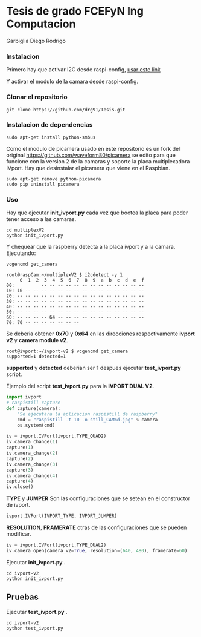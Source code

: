# Tesis de grado FCEFyN Ing Computacion

Garbiglia Diego Rodrigo

### Instalacion

Primero hay que activar I2C desde raspi-config, [usar este link](http://www.raspberrypi-spy.co.uk/2014/11/enabling-the-i2c-interface-on-the-raspberry-pi)

Y activar el modulo de la camara desde raspi-config.

### Clonar el repositorio

```shell
git clone https://github.com/drg91/Tesis.git
```

### Instalacion de dependencias

```shell
sudo apt-get install python-smbus
```
Como el modulo de picamera usado en este repositorio es un fork del original https://github.com/waveform80/picamera se edito para que funcione con la version 2 de la camaras y soporte la placa multiplexadora IVport. Hay que desinstalar el picamera que viene en el Raspbian.


```shell
sudo apt-get remove python-picamera
sudo pip uninstall picamera
```

### Uso

Hay que ejecutar **init_ivport.py** cada vez que bootea la placa para poder tener acceso a las camaras.

```shell
cd multiplexV2
python init_ivport.py
```
Y chequear que la raspberry detecta a la placa ivport y a la camara. Ejecutando:
```shell
vcgencmd get_camera
```

```shell
root@raspCam:~/multiplexV2 $ i2cdetect -y 1
     0  1  2  3  4  5  6  7  8  9  a  b  c  d  e  f
00:          -- -- -- -- -- -- -- -- -- -- -- -- --
10: 10 -- -- -- -- -- -- -- -- -- -- -- -- -- -- --
20: -- -- -- -- -- -- -- -- -- -- -- -- -- -- -- --
30: -- -- -- -- -- -- -- -- -- -- -- -- -- -- -- --
40: -- -- -- -- -- -- -- -- -- -- -- -- -- -- -- --
50: -- -- -- -- -- -- -- -- -- -- -- -- -- -- -- --
60: -- -- -- -- 64 -- -- -- -- -- -- -- -- -- -- --
70: 70 -- -- -- -- -- -- --
```
Se deberia obtener **0x70** y **0x64** en las direcciones respectivamente **ivport v2** y **camera module v2**.

```shell
root@ivport:~/ivport-v2 $ vcgencmd get_camera
supported=1 detected=1
```
**supported** y **detected** deberian ser **1** despues ejecutar **test_ivport.py** script.

Ejemplo del script **test_ivport.py** para la **IVPORT DUAL V2**.

```python
import ivport
# raspistill capture
def capture(camera):
    "Se ejecutara la aplicacion raspistill de raspberry"
    cmd = "raspistill -t 10 -o still_CAM%d.jpg" % camera
    os.system(cmd)

iv = ivport.IVPort(ivport.TYPE_QUAD2)
iv.camera_change(1)
capture(1)
iv.camera_change(2)
capture(2)
iv.camera_change(3)
capture(3)
iv.camera_change(4)
capture(4)
iv.close()
```
**TYPE** y **JUMPER** Son las configuraciones que se setean en el constructor de ivport.

```python
ivport.IVPort(IVPORT_TYPE, IVPORT_JUMPER)
```
**RESOLUTION**, **FRAMERATE** otras de las configuraciones que se pueden modificar.

```python
iv = ivport.IVPort(ivport.TYPE_DUAL2)
iv.camera_open(camera_v2=True, resolution=(640, 480), framerate=60)
```
Ejecutar **init_ivport.py** .

```shell
cd ivport-v2
python init_ivport.py
```

Pruebas
------

Ejecutar **test_ivport.py** .
```shell
cd ivport-v2
python test_ivport.py
```
